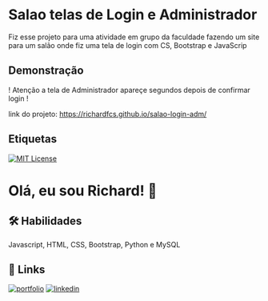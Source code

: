 # Salao telas de Login e Administrador
Fiz esse projeto para uma atividade em grupo da faculdade fazendo um site para um salão onde fiz uma tela de login com CS, Bootstrap e JavaScrip


## Demonstração

! Atenção a tela de Administrador apareçe segundos depois de confirmar login !

link do projeto:
https://richardfcs.github.io/salao-login-adm/


## Etiquetas

[![MIT License](https://img.shields.io/badge/License-MIT-green.svg)](https://choosealicense.com/licenses/mit/)



# Olá, eu sou Richard! 👋


## 🛠 Habilidades
Javascript, HTML, CSS, Bootstrap, Python e MySQL


## 🔗 Links
[![portfolio](https://img.shields.io/badge/my_portfolio-000?style=for-the-badge&logo=ko-fi&logoColor=white)](https://portifolio-responsivo-olive.vercel.app/)
[![linkedin](https://img.shields.io/badge/linkedin-0A66C2?style=for-the-badge&logo=linkedin&logoColor=white)](https://www.google.com/url?q=https%3A%2F%2Fwww.linkedin.com%2Fin%2Frichard-fernando-74b688280%2F&sa=D&sntz=1&usg=AOvVaw0oivJLiLkhZakZGNkBOlDr)
